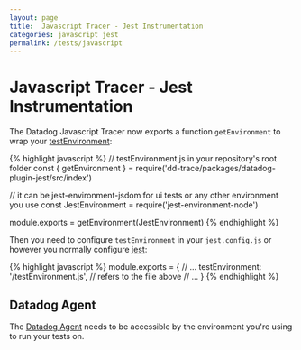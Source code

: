 ```yaml
---
layout: page
title:  Javascript Tracer - Jest Instrumentation
categories: javascript jest
permalink: /tests/javascript
---
```


# Javascript Tracer - Jest Instrumentation

The Datadog Javascript Tracer now exports a function `getEnvironment` to wrap your [testEnvironment](https://jestjs.io/docs/en/configuration#testenvironment-string):

{% highlight javascript %}
// testEnvironment.js in your repository's root folder
const { getEnvironment } = require('dd-trace/packages/datadog-plugin-jest/src/index')

// it can be jest-environment-jsdom for ui tests or any other environment you use
const JestEnvironment = require('jest-environment-node') 

module.exports = getEnvironment(JestEnvironment)
{% endhighlight %}


Then you need to configure `testEnvironment` in your `jest.config.js` or however you normally configure [jest](https://jestjs.io/docs/en/configuration):

{% highlight javascript %}
module.exports = {
  // ...
  testEnvironment: '<rootDir>/testEnvironment.js', // refers to the file above
  // ...
}
{% endhighlight %}

## Datadog Agent 

The [Datadog Agent](https://docs.datadoghq.com/agent/) needs to be accessible by the environment you're using to run your tests on.